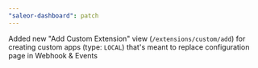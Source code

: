 ```yaml
---
"saleor-dashboard": patch
---
```


Added new "Add Custom Extension" view (`/extensions/custom/add`) for creating custom apps (type: `LOCAL`) that's meant to replace configuration page in Webhook & Events
